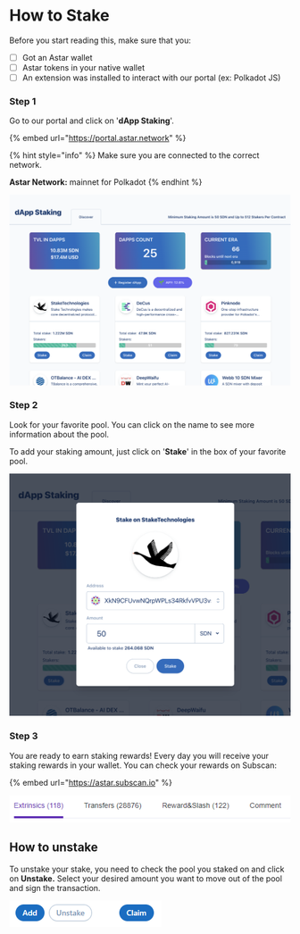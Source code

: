 # How to Stake

Before you start reading this, make sure that you:

* [ ] Got an Astar wallet
* [ ] Astar tokens in your native wallet
* [ ] An extension was installed to interact with our portal (ex: Polkadot JS)

### Step 1

Go to our portal and click on '**dApp Staking**'.

{% embed url="https://portal.astar.network" %}

{% hint style="info" %}
Make sure you are connected to the correct network.

**Astar Network:** mainnet for Polkadot
{% endhint %}

![Example of dApp staking on Shiden](<../.gitbook/assets/Screenshot 2022-01-05 at 6.55.00 PM.png>)

### Step 2

Look for your favorite pool. You can click on the name to see more information about the pool.&#x20;

To add your staking amount, just click on '**Stake**' in the box of your favorite pool.

![](<../.gitbook/assets/Screenshot 2022-01-05 at 6.57.14 PM.png>)

### Step 3

You are ready to earn staking rewards! Every day you will receive your staking rewards in your wallet. You can check your rewards on Subscan:

{% embed url="https://astar.subscan.io" %}

&#x20;

![](<../.gitbook/assets/image (115) (1) (1) (1).png>)

## How to unstake

To unstake your stake, you need to check the pool you staked on and click on **Unstake.** Select your desired amount you want to move out of the pool and sign the transaction.

![](<../.gitbook/assets/image (108).png>)
